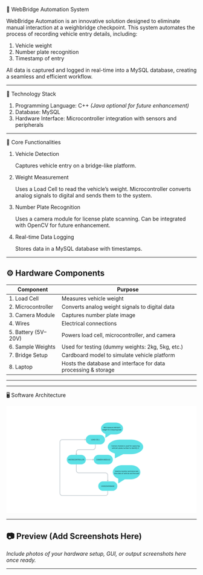 🚗 WebBridge Automation System

WebBridge Automation is an innovative solution designed to eliminate manual interaction at a weighbridge checkpoint. This system automates the process of recording vehicle entry details, including:

1) Vehicle weight
2) Number plate recognition
3) Timestamp of entry

All data is captured and logged in real-time into a MySQL database, creating a seamless and efficient workflow.

--------------------------------------------------------------------------------------------------------------------------------------

🔧 Technology Stack

1) Programming Language: C++ *(Java optional for future enhancement)*
2) Database: MySQL
3) Hardware Interface: Microcontroller integration with sensors and peripherals

--------------------------------------------------------------------------------------------------------------------------------------

🧠 Core Functionalities

1. Vehicle Detection

   Captures vehicle entry on a bridge-like platform.

2. Weight Measurement

   Uses a Load Cell to read the vehicle’s weight.
   Microcontroller converts analog signals to digital and sends them to the system.

3. Number Plate Recognition

   Uses a camera module for license plate scanning.
   Can be integrated with OpenCV for future enhancement.

4. Real-time Data Logging

   Stores data in a MySQL database with timestamps.

--------------------------------------------------------------------------------------------------------------------------------------

⚙️ Hardware Components
 ------------------------------------------------------------------------------------------
| Component               | Purpose                                                        |
| ----------------------- | -------------------------------------------------------------- |
| 1. Load Cell            | Measures vehicle weight                                        |
| 2. Microcontroller      | Converts analog weight signals to digital data                 |
| 3. Camera Module        | Captures number plate image                                    |
| 4. Wires                | Electrical connections                                         |
| 5. Battery (5V–20V)     | Powers load cell, microcontroller, and camera                  |
| 6. Sample Weights       | Used for testing (dummy weights: 2kg, 5kg, etc.)               |
| 7. Bridge Setup         | Cardboard model to simulate vehicle platform                   |
| 8. Laptop               | Hosts the database and interface for data processing & storage |
 ------------------------------------------------------------------------------------------

--------------------------------------------------------------------------------------------------------------------------------------

🖥️ Software Architecture

![alt text](<LOAD CELL.png>)

--------------------------------------------------------------------------------------------------------------------------------------

## 📷 Preview (Add Screenshots Here)

*Include photos of your hardware setup, GUI, or output screenshots here once ready.*

--------------------------------------------------------------------------------------------------------------------------------------

